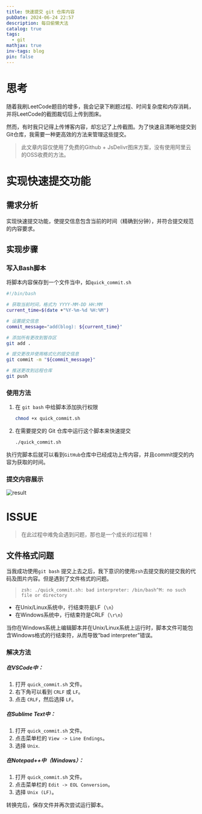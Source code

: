 ```yaml
---
title: 快速提交 git 仓库内容
pubDate: 2024-06-24 22:57
description: 每日偷懒大法
catalog: true
tags:
  - git
mathjax: true
inv-tags: blog
pin: false
---
```


# 思考

随着我刷LeetCode题目的增多，我会记录下刷题过程、时间复杂度和内存消耗，并将LeetCode的截图裁切后上传到图床。

然而，有时我只记得上传博客内容，却忘记了上传截图。为了快速且清晰地提交到Git仓库，我需要一种更高效的方法来管理这些提交。

> 此文章内容仅使用了免费的Github + JsDelivr图床方案，没有使用阿里云的OSS收费的方法。



# 实现快速提交功能



## 需求分析

实现快速提交功能，使提交信息包含当前的时间（精确到分钟），并符合提交规范的内容要求。



## 实现步骤



### 写入Bash脚本

将脚本内容保存到一个文件当中，如`quick_commit.sh`

```bash
#!/bin/bash

# 获取当前时间，格式为 YYYY-MM-DD HH:MM
current_time=$(date +"%Y-%m-%d %H:%M")

# 设置提交信息
commit_message="add(blog): ${current_time}"

# 添加所有更改到暂存区
git add .

# 提交更改并使用格式化的提交信息
git commit -m "${commit_message}"

# 推送更改到远程仓库
git push
```



### 使用方法

1. 在 `git bash` 中给脚本添加执行权限

   ```bash
   chmod +x quick_commit.sh
   ```

2. 在需要提交的 Git 仓库中运行这个脚本来快速提交

   ```bash
   ./quick_commit.sh
   ```

执行完脚本后就可以看到`GitHub`仓库中已经成功上传内容，并且commit提交的内容为获取的时间。



### 提交内容展示

![result](https://cdn.jsdelivr.net/gh/SanXiaoXing/Image@main/blog/SanXiaoXing_2024-06-24_23-25-03.png)



# ISSUE



> 在此过程中难免会遇到问题，那也是一个成长的过程嘛！

## 文件格式问题

当我成功使用`git bash` 提交上去之后，我下意识的使用`zsh`去提交我的提交我的代码及图片内容。但是遇到了文件格式的问题。

> `zsh: ./quick_commit.sh: bad interpreter: /bin/bash^M: no such file or directory`

- 在Unix/Linux系统中，行结束符是LF（`\n`）
- 在Windows系统中，行结束符是CRLF（`\r\n`）

当你在Windows系统上编辑脚本并在Unix/Linux系统上运行时，脚本文件可能包含Windows格式的行结束符，从而导致“bad interpreter”错误。

### 解决方法

##### 在VSCode中：

1. 打开 `quick_commit.sh` 文件。
2. 右下角可以看到 `CRLF` 或 `LF`。
3. 点击 `CRLF`，然后选择 `LF`。

##### 在Sublime Text中：

1. 打开 `quick_commit.sh` 文件。
2. 点击菜单栏的 `View -> Line Endings`。
3. 选择 `Unix`.

##### 在Notepad++中（Windows）：

1. 打开 `quick_commit.sh` 文件。
2. 点击菜单栏的 `Edit -> EOL Conversion`。
3. 选择 `Unix (LF)`。

转换完后，保存文件并再次尝试运行脚本。
